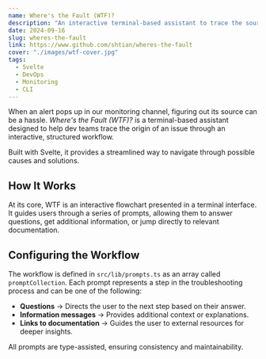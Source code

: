 ```yaml
---
name: Where's the Fault (WTF)?
description: "An interactive terminal-based assistant to trace the source of alerts"
date: 2024-09-16
slug: wheres-the-fault
link: https://www.github.com/shtian/wheres-the-fault
cover: "./images/wtf-cover.jpg"
tags:
  - Svelte
  - DevOps
  - Monitoring
  - CLI
---
```


When an alert pops up in our monitoring channel, figuring out its source can be a hassle. _Where's the Fault (WTF)?_ is a terminal-based assistant designed to help dev teams trace the origin of an issue through an interactive, structured workflow.

Built with Svelte, it provides a streamlined way to navigate through possible causes and solutions.

## How It Works

At its core, WTF is an interactive flowchart presented in a terminal interface. It guides users through a series of prompts, allowing them to answer questions, get additional information, or jump directly to relevant documentation.

## Configuring the Workflow

The workflow is defined in `src/lib/prompts.ts` as an array called `promptCollection`. Each prompt represents a step in the troubleshooting process and can be one of the following:

- **Questions** → Directs the user to the next step based on their answer.
- **Information messages** → Provides additional context or explanations.
- **Links to documentation** → Guides the user to external resources for deeper insights.

All prompts are type-assisted, ensuring consistency and maintainability.
